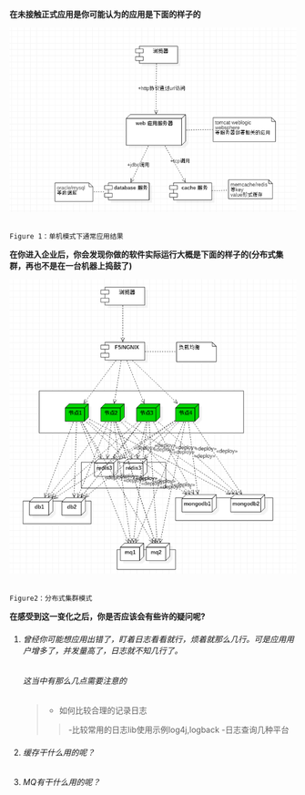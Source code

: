 **在未接触正式应用是你可能认为的应用是下面的样子的**

![](/assets/单机结构.png)

                                                                     Figure 1：单机模式下通常应用结果

**在你进入企业后，你会发现你做的软件实际运行大概是下面的样子的\(分布式集群，再也不是在一台机器上捣鼓了\)**

![](/assets/分布式结构.png)

                                                                        Figure2：分布式集群模式

**在感受到这一变化之后，你是否应该会有些许的疑问呢?**

1. ###### 曾经你可能想应用出错了，盯着日志看看就行，烦着就那么几行。可是应用用户增多了，并发量高了，日志就不知几行了。

   ###### 这当中有那么几点需要注意的
   > - 如何比较合理的记录日志
   >> -比较常用的日志lib使用示例log4j,logback
   >> -日志查询几种平台
2. ###### 缓存干什么用的呢？
3. ###### MQ有干什么用的呢？






